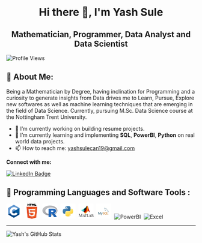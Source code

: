 <!--
**yashsule19/yashsule19** is a ✨ _special_ ✨ repository because its `README.md` (this file) appears on your GitHub profile.
-->

<h1 align = "center">Hi there 👋, I'm Yash Sule</h1>
<h2 align = "center">Mathematician, Programmer, Data Analyst and Data Scientist</h2>

<img src="https://komarev.com/ghpvc/?username=yashsule19&style=plastic&color=blueviolet&label=PROFILE+VIEWS" alt="Profile Views"/>

## :man: About Me: 
Being a Mathematician by Degree, having inclination for Programming and a curiosity to generate insights from Data drives me to Learn, Pursue, Explore new softwares as well as machine learning techniques that are emerging in the field of Data Science. Currently, pursuing M.Sc. Data Science course at the Nottingham Trent University.

- 🔭 I’m currently working on building resume projects.
- 🌱 I’m currently learning and implementing **SQL**, **PowerBI**, **Python** on real world data projects.
- 📫 How to reach me: yashsulecan19@gmail.com

**Connect with me:**
<div id="badges">
  <a href="https://www.linkedin.com/in/yashusule/">
    <img src="https://img.shields.io/badge/LinkedIn-blue?style=plastic&logo=linkedin&logoColor=white" alt="LinkedIn Badge"/>
  </a>
 </div>

## :wrench: **Programming Languages and Software Tools :**
<div>
  <img src="https://raw.githubusercontent.com/github/explore/f3e22f0dca2be955676bc70d6214b95b13354ee8/topics/c/c.png" title="C" alt="C" width="40" height="40"/>&nbsp;
  <img src="https://raw.githubusercontent.com/github/explore/80688e429a7d4ef2fca1e82350fe8e3517d3494d/topics/html/html.png" title="HTML" alt="HTML" width="40" height="40"/>&nbsp;
  <img src="https://raw.githubusercontent.com/github/explore/80688e429a7d4ef2fca1e82350fe8e3517d3494d/topics/r/r.png" title="R" alt="R" width="40" height="40"/>&nbsp;
  <img src="https://raw.githubusercontent.com/github/explore/80688e429a7d4ef2fca1e82350fe8e3517d3494d/topics/python/python.png" title="Python" alt="Python" width="40" height="40"/>&nbsp;
  <img src="https://raw.githubusercontent.com/github/explore/80688e429a7d4ef2fca1e82350fe8e3517d3494d/topics/matlab/matlab.png" title="MATLAB" alt="MATLAB" width="40" height="40"/>&nbsp;
  <img src="https://raw.githubusercontent.com/github/explore/80688e429a7d4ef2fca1e82350fe8e3517d3494d/topics/mysql/mysql.png" title="MySQL" alt="MySQL" width="40" height="40"/>&nbsp;
  <img src="https://upload.wikimedia.org/wikipedia/commons/thumb/c/cf/New_Power_BI_Logo.svg/768px-New_Power_BI_Logo.svg.png" title="PowerBI" alt="PowerBI" width="40" height="40"/>&nbsp;
  <img src="https://download.logo.wine/logo/Microsoft_Excel/Microsoft_Excel-Logo.wine.png" title="Excel" alt="Excel" width="40" height="40"/>
</div>

---

<img align="left" alt="Yash's GitHub Stats" src="https://github-readme-stats-yashsule19.vercel.app/api?username=yashsule19&show_icons=true&include_all_commits=true&theme=buefy&hide_border=true" />
